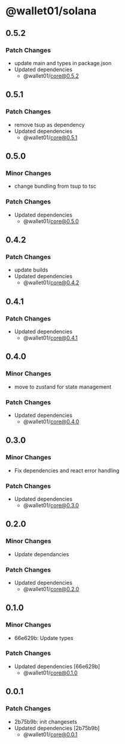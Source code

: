 # @wallet01/solana

## 0.5.2

### Patch Changes

- update main and types in package.json
- Updated dependencies
  - @wallet01/core@0.5.2

## 0.5.1

### Patch Changes

- remove tsup as dependency
- Updated dependencies
  - @wallet01/core@0.5.1

## 0.5.0

### Minor Changes

- change bundling from tsup to tsc

### Patch Changes

- Updated dependencies
  - @wallet01/core@0.5.0

## 0.4.2

### Patch Changes

- update builds
- Updated dependencies
  - @wallet01/core@0.4.2

## 0.4.1

### Patch Changes

- Updated dependencies
  - @wallet01/core@0.4.1

## 0.4.0

### Minor Changes

- move to zustand for state management

### Patch Changes

- Updated dependencies
  - @wallet01/core@0.4.0

## 0.3.0

### Minor Changes

- Fix dependencies and react error handling

### Patch Changes

- Updated dependencies
  - @wallet01/core@0.3.0

## 0.2.0

### Minor Changes

- Update dependancies

### Patch Changes

- Updated dependencies
  - @wallet01/core@0.2.0

## 0.1.0

### Minor Changes

- 66e629b: Update types

### Patch Changes

- Updated dependencies [66e629b]
  - @wallet01/core@0.1.0

## 0.0.1

### Patch Changes

- 2b75b9b: init changesets
- Updated dependencies [2b75b9b]
  - @wallet01/core@0.0.1
